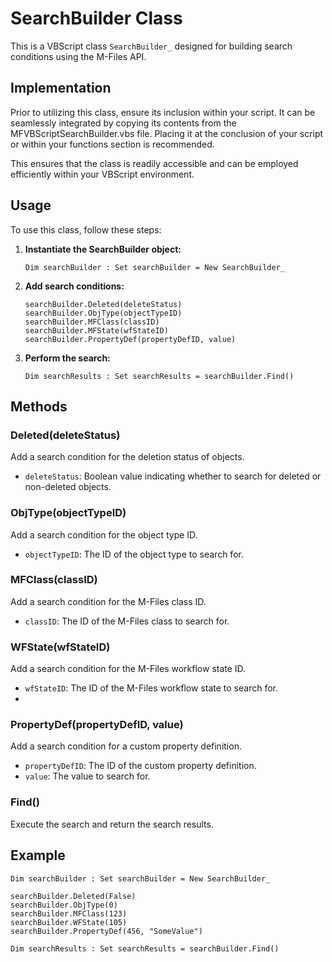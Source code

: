 # SearchBuilder Class

This is a VBScript class `SearchBuilder_` designed for building search conditions using the M-Files API.

## Implementation

Prior to utilizing this class, ensure its inclusion within your script. It can be seamlessly integrated by copying its contents from the MFVBScriptSearchBuilder.vbs file. Placing it at the conclusion of your script or within your functions section is recommended.

This ensures that the class is readily accessible and can be employed efficiently within your VBScript environment.

## Usage

To use this class, follow these steps:

1. **Instantiate the SearchBuilder object:** 
    ```vbscript
    Dim searchBuilder : Set searchBuilder = New SearchBuilder_
    ```

2. **Add search conditions:**

    ```vbscript
    searchBuilder.Deleted(deleteStatus)
    searchBuilder.ObjType(objectTypeID)
    searchBuilder.MFClass(classID)
    searchBuilder.MFState(wfStateID)
    searchBuilder.PropertyDef(propertyDefID, value)
    ```

3. **Perform the search:**

    ```vbscript
    Dim searchResults : Set searchResults = searchBuilder.Find()
    ```

## Methods

### Deleted(deleteStatus)

Add a search condition for the deletion status of objects.

- `deleteStatus`: Boolean value indicating whether to search for deleted or non-deleted objects.

### ObjType(objectTypeID)

Add a search condition for the object type ID.

- `objectTypeID`: The ID of the object type to search for.

### MFClass(classID)

Add a search condition for the M-Files class ID.

- `classID`: The ID of the M-Files class to search for.

### WFState(wfStateID)

Add a search condition for the M-Files workflow state ID.

- `wfStateID`: The ID of the M-Files workflow state to search for.
- 
### PropertyDef(propertyDefID, value)

Add a search condition for a custom property definition.

- `propertyDefID`: The ID of the custom property definition.
- `value`: The value to search for.

### Find()

Execute the search and return the search results.

## Example

```vbscript
Dim searchBuilder : Set searchBuilder = New SearchBuilder_

searchBuilder.Deleted(False)
searchBuilder.ObjType(0)
searchBuilder.MFClass(123)
searchBuilder.WFState(105)
searchBuilder.PropertyDef(456, "SomeValue")

Dim searchResults : Set searchResults = searchBuilder.Find()
```
